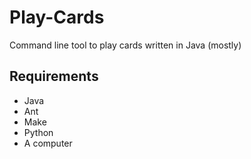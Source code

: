 # Play-Cards

Command line tool to play cards written in Java (mostly)

## Requirements

* Java
* Ant
* Make
* Python
* A computer
